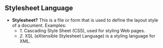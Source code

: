 ## Stylesheet Language
- **Stylesheet?** This is a file or form that is used to define the layout style of a document. Examples:
  - *1.* Cascading Style Sheet (CSS), used for styling Web pages.
  - *2.* XSL (eXtensible Stylesheet Language) is a styling language for XML.
